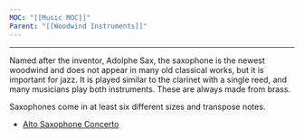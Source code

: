 ```yaml
---
MOC: "[[Music MOC]]"
Parent: "[[Woodwind Instruments]]"
---
```

---

Named after the inventor, Adolphe Sax, the saxophone is the newest woodwind and does not appear in many old classical works, but it is important for jazz. It is played similar to the clarinet with a single reed, and many musicians play both instruments. These are always made from brass.

Saxophones come in at least six different sizes and transpose notes. 

- [Alto Saxophone Concerto](https://www.youtube.com/watch?v=XGL7cs8mf0A)

